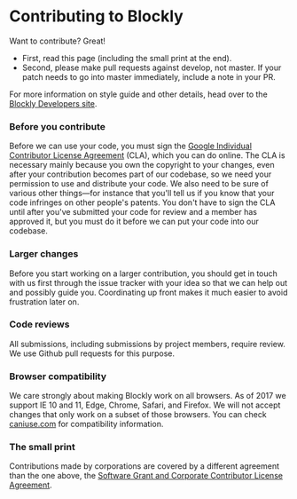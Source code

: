 # Contributing to Blockly

Want to contribute? Great!

- First, read this page (including the small print at the end).
- Second, please make pull requests against develop, not master. If your patch
  needs to go into master immediately, include a note in your PR.

For more information on style guide and other details, head over to the [Blockly Developers site](https://developers.google.com/blockly/guides/modify/contributing).

### Before you contribute

Before we can use your code, you must sign the
[Google Individual Contributor License Agreement](https://cla.developers.google.com/about/google-individual)
(CLA), which you can do online. The CLA is necessary mainly because you own the
copyright to your changes, even after your contribution becomes part of our
codebase, so we need your permission to use and distribute your code. We also
need to be sure of various other things—for instance that you'll tell us if you
know that your code infringes on other people's patents. You don't have to sign
the CLA until after you've submitted your code for review and a member has
approved it, but you must do it before we can put your code into our codebase.

### Larger changes

Before you start working on a larger contribution, you should get in touch with
us first through the issue tracker with your idea so that we can help out and
possibly guide you. Coordinating up front makes it much easier to avoid
frustration later on.

### Code reviews

All submissions, including submissions by project members, require review. We
use Github pull requests for this purpose.

### Browser compatibility

We care strongly about making Blockly work on all browsers. As of 2017 we
support IE 10 and 11, Edge, Chrome, Safari, and Firefox. We will not accept
changes that only work on a subset of those browsers. You can check [caniuse.com](https://caniuse.com/)
for compatibility information.

### The small print

Contributions made by corporations are covered by a different agreement than
the one above, the
[Software Grant and Corporate Contributor License Agreement](https://cla.developers.google.com/about/google-corporate).
